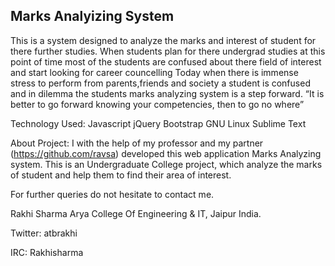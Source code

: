 
Marks Analyizing System
------------------------

 This is a system designed to analyze the marks and interest of student for there further studies. When students plan for there undergrad studies at this point of time most of the students are confused about there field of interest and start looking for career councelling
Today when there is immense stress to perform from parents,friends and society a student is confused and in dilemma the students marks analyzing system is a step forward.
“It is better to go forward knowing your competencies, then to go no where” 

Technology Used:
Javascript
jQuery
Bootstrap
GNU Linux
Sublime Text


About Project:
I with the help of my professor and my partner (https://github.com/ravsa) developed this web application Marks Analyzing system. This is an Undergraduate College project, which analyze the marks of student and help them to find their area of interest.

For further queries do not hesitate to contact me.

Rakhi Sharma
Arya College Of Engineering & IT, Jaipur  India.

Twitter: atbrakhi

IRC:
Rakhisharma
